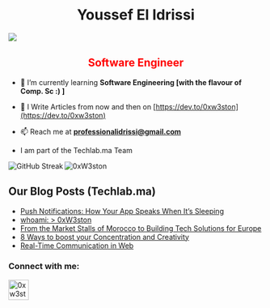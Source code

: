 <h1 align="center">Youssef El Idrissi</h1>
<p><img align="left" src="https://komarev.com/ghpvc/?username=0xW3ston&color=blueviolet"/></p>
<br/>
<h2 align="center" style="color: red;">Software Engineer</h2>

- 🌱 I’m currently learning **Software Engineering [with the flavour of Comp. Sc :) ]**

- 📝 I Write Articles from now and then on [https://dev.to/0xw3ston](https://dev.to/0xw3ston)

- 📫 Reach me at **professionalidrissi@gmail.com**

- I am part of the Techlab.ma Team

<p><img align="left" src="https://github-readme-streak-stats.herokuapp.com?user=0xW3ston&theme=burnt-neon&hide_border=true" alt="GitHub Streak" /></p>
<p><img align="center" src="https://github-readme-stats.vercel.app/api?username=0xW3ston&show_icons=true&theme=tokyonight&locale=en" alt="0xW3ston" /></p>

## Our Blog Posts (Techlab.ma)
<!-- BLOG-POST-LIST:START -->
- [Push Notifications: How Your App Speaks When It’s Sleeping](https://dev.to/techlabma/push-notifications-4lma)
- [whoami: &gt; 0xW3ston](https://dev.to/techlabma/whoami-0xw3ston-5abf)
- [From the Market Stalls of Morocco to Building Tech Solutions for Europe](https://dev.to/techlabma/from-the-market-stalls-of-morocco-to-building-tech-solutions-for-europe-3lp9)
- [8 Ways to boost your Concentration and Creativity](https://dev.to/techlabma/8-ways-to-boost-your-concentration-and-creativity-55em)
- [Real-Time Communication in Web](https://dev.to/techlabma/real-time-communication-in-web-1mbi)
<!-- BLOG-POST-LIST:END -->

<h3 align="left">Connect with me:</h3>
<p align="left">

<a href="https://dev.to/0xw3ston" target="blank"><img align="center" src="https://raw.githubusercontent.com/FortAwesome/Font-Awesome/f0c25837a3fe0e03783b939559e088abcbfb3c4b/svgs/brands/dev.svg" alt="0xw3ston" height="40" width="40" /></a>
</p>
